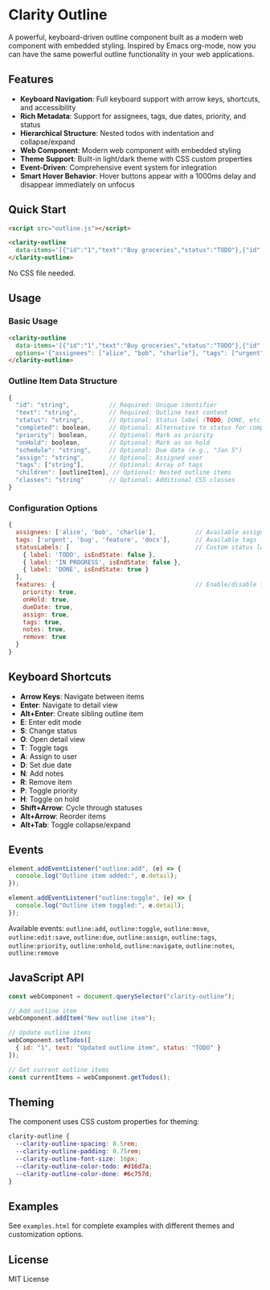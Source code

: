 # Clarity Outline

A powerful, keyboard-driven outline component built as a modern web component with embedded styling. Inspired by Emacs org-mode, now you can have the same powerful outline functionality in your web applications.

## Features

- **Keyboard Navigation**: Full keyboard support with arrow keys, shortcuts, and accessibility
- **Rich Metadata**: Support for assignees, tags, due dates, priority, and status
- **Hierarchical Structure**: Nested todos with indentation and collapse/expand
- **Web Component**: Modern web component with embedded styling
- **Theme Support**: Built-in light/dark theme with CSS custom properties
- **Event-Driven**: Comprehensive event system for integration
- **Smart Hover Behavior**: Hover buttons appear with a 1000ms delay and disappear immediately on unfocus

## Quick Start

```html
<script src="outline.js"></script>

<clarity-outline 
  data-items='[{"id":"1","text":"Buy groceries","status":"TODO"},{"id":"2","text":"Review code","status":"DONE"}]'>
</clarity-outline>
```

No CSS file needed.

## Usage

### Basic Usage

```html
<clarity-outline 
  data-items='[{"id":"1","text":"Buy groceries","status":"TODO"},{"id":"2","text":"Review code","status":"DONE"}]'
  options='{"assignees": ["alice", "bob", "charlie"], "tags": ["urgent", "bug", "feature"]}'>
</clarity-outline>
```

### Outline Item Data Structure

```javascript
{
  "id": "string",           // Required: Unique identifier
  "text": "string",         // Required: Outline text content
  "status": "string",       // Optional: Status label (TODO, DONE, etc.)
  "completed": boolean,     // Optional: Alternative to status for completion
  "priority": boolean,      // Optional: Mark as priority
  "onHold": boolean,        // Optional: Mark as on hold
  "schedule": "string",     // Optional: Due date (e.g., "Jan 5")
  "assign": "string",       // Optional: Assigned user
  "tags": ["string"],       // Optional: Array of tags
  "children": [outlineItem], // Optional: Nested outline items
  "classes": "string"       // Optional: Additional CSS classes
}
```

### Configuration Options

```javascript
{
  assignees: ['alice', 'bob', 'charlie'],           // Available assignees
  tags: ['urgent', 'bug', 'feature', 'docs'],       // Available tags
  statusLabels: [                                   // Custom status labels
    { label: 'TODO', isEndState: false },
    { label: 'IN PROGRESS', isEndState: false },
    { label: 'DONE', isEndState: true }
  ],
  features: {                                       // Enable/disable features
    priority: true,
    onHold: true,
    dueDate: true,
    assign: true,
    tags: true,
    notes: true,
    remove: true
  }
}
```

## Keyboard Shortcuts

- **Arrow Keys**: Navigate between items
- **Enter**: Navigate to detail view
- **Alt+Enter**: Create sibling outline item
- **E**: Enter edit mode
- **S**: Change status
- **O**: Open detail view
- **T**: Toggle tags
- **A**: Assign to user
- **D**: Set due date
- **N**: Add notes
- **R**: Remove item
- **P**: Toggle priority
- **H**: Toggle on hold
- **Shift+Arrow**: Cycle through statuses
- **Alt+Arrow**: Reorder items
- **Alt+Tab**: Toggle collapse/expand

## Events

```javascript
element.addEventListener("outline:add", (e) => {
  console.log("Outline item added:", e.detail);
});

element.addEventListener("outline:toggle", (e) => {
  console.log("Outline item toggled:", e.detail);
});
```

Available events: `outline:add`, `outline:toggle`, `outline:move`, `outline:edit:save`, `outline:due`, `outline:assign`, `outline:tags`, `outline:priority`, `outline:onhold`, `outline:navigate`, `outline:notes`, `outline:remove`

## JavaScript API

```javascript
const webComponent = document.querySelector("clarity-outline");

// Add outline item
webComponent.addItem("New outline item");

// Update outline items
webComponent.setTodos([
  { id: "1", text: "Updated outline item", status: "TODO" }
]);

// Get current outline items
const currentItems = webComponent.getTodos();
```

## Theming

The component uses CSS custom properties for theming:

```css
clarity-outline {
  --clarity-outline-spacing: 0.5rem;
  --clarity-outline-padding: 0.75rem;
  --clarity-outline-font-size: 16px;
  --clarity-outline-color-todo: #d16d7a;
  --clarity-outline-color-done: #6c757d;
}
```

## Examples

See `examples.html` for complete examples with different themes and customization options.

## License

MIT License
